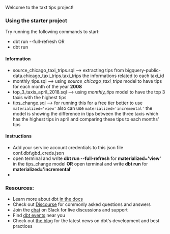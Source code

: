 Welcome to the taxt tips project!

### Using the starter project

Try running the following commands to start:
- dbt run --full-refresh
OR
- dbt run 

#### Information
- source_chicago_taxi_trips.sql --> extracting tips from bigquery-public-data.chicago_taxi_trips.taxi_trips the  informations related to each taxi_id
- monthly_tips.sql --> using *source_chicago_taxi_trips* model to have tips for each month of the year **2008**
- top_3_taxis_april_2018.sql --> using *monthly_tips* model to have the top 3 taxis with the highest tips
- tips_change.sql --> for running this for a free tier better to use 
  ``` materialized='view' ```
  also can use 
  ``` materialized='incremental' ```
the model is showing the difference in tips between the three taxis which has the highest tips in april and comparing these tips to each months' tips

#### Instructions
- Add your service account credentials to this json file conf\.dbt\gbd_creds.json
- open terminal and write **dbt run --full-refresh** for **materialized='view'** in the tips_change model **OR**  open terminal and write **dbt run** for **materialized='incremental'**
- 
### Resources:
- Learn more about dbt [in the docs](https://docs.getdbt.com/docs/introduction)
- Check out [Discourse](https://discourse.getdbt.com/) for commonly asked questions and answers
- Join the [chat](https://community.getdbt.com/) on Slack for live discussions and support
- Find [dbt events](https://events.getdbt.com) near you
- Check out [the blog](https://blog.getdbt.com/) for the latest news on dbt's development and best practices
